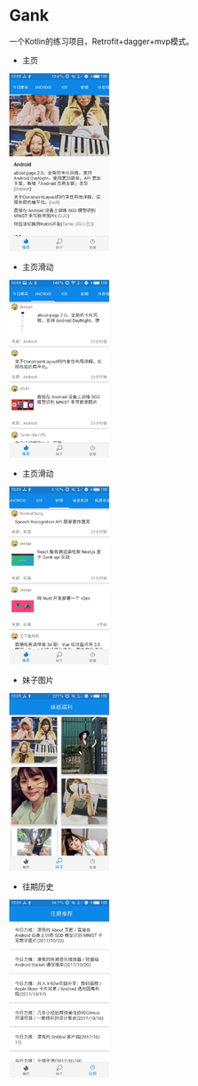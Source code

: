 # Gank
一个Kotlin的练习项目，Retrofit+dagger+mvp模式。
* 主页
<img src="https://github.com/BravoLee/Gank/blob/master/images/S71024-100918.jpg" height="320px" width="180px" >

* 主页滑动
<img src="https://github.com/BravoLee/Gank/blob/master/images/S71024-100922.jpg" height="320px" width="180px" >

* 主页滑动
<img src="https://github.com/BravoLee/Gank/blob/master/images/S71024-100954.jpg" height="320px" width="180px">

* 妹子图片
<img src="https://github.com/BravoLee/Gank/blob/master/images/S71024-100934.jpg" height="320px" width="180px" >

* 往期历史
<img src="https://github.com/BravoLee/Gank/blob/master/images/S71024-100943.jpg" height="320px" width="180px" >
